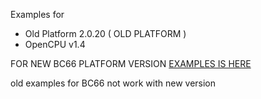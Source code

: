 Examples for 
* Old Platform 2.0.20 ( OLD PLATFORM )
* OpenCPU v1.4

FOR NEW BC66 PLATFORM VERSION [EXAMPLES IS HERE](https://github.com/Wiz-IO/platformio-quectel-examples/tree/master/BC66_SDK)

old examples for BC66 not work with new version
